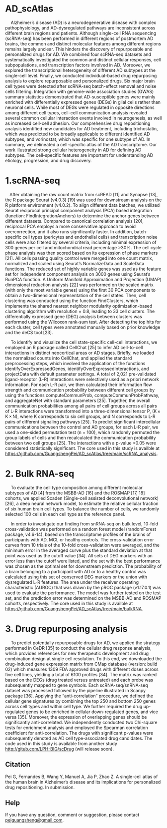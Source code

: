 # AD_scAtlas
&#8194;&#8194; Alzheimer’s disease (AD) is a neurodegenerative disease with complex pathophysiology, and AD-dysregulated pathways are inconsistent across different brain regions and patients. Although single-cell RNA sequencing (scRNA-seq) has been performed in different regions of postmortem AD brains, the common and distinct molecular features among different regions remains largely unclear. This hinders the discovery of repurposable and personalized drugs for AD. We combined four scRNA-seq datasets and systematically investigated the common and distinct cellular responses, cell subpopulations, and transcription factors involved in AD. Moreover, we explored the transcriptional heterogeneity of different AD subtypes at the single-cell level. Finally, we conducted individual-based drug repurposing analysis to explore repurposable and personalized drugs. Six major brain cell types were detected after scRNA-seq batch-effect removal and noise cells filtering. Integration with genome-wide association studies (GWAS) summary statistics demonstrated that AD-susceptible genes were mainly enriched with differentially expressed genes (DEGs) in glial cells rather than neuronal cells. While most of DEGs were regulated in opposite directions among different cell types, cell-cell communication analysis revealed several common cellular interaction events involved in neurogenesis, as well as increased cell-cell adhesion. Our comprehensive drug repositioning analysis identified new candidates for AD treatment, including trichostatin, which was predicted to be broadly applicable to different identified AD subtypes, and vorinostat, which was specific for one subtype of AD. In summary, we delineated a cell-specific atlas of the AD transcriptome. Our work illustrated strong cellular heterogeneity in AD for defining AD subtypes. The cell-specific features are important for understanding AD etiology, progression, and drug discovery.

# 1.scRNA-seq
&#8194;&#8194;After obtaining the raw count matrix from scREAD [11] and Synapse [13], the R package Seurat (v4.0.3) [19] was used for downstream analysis on the R platform environment (v4.0.2). To align different data batches, we utilized Seurat reciprocal principal component analysis (PCA) based integration (function: FindIntegrationAnchors) to determine the anchor genes between different datasets. Compared to canonical correlation analysis [20], reciprocal PCA employs a more conservative approach to avoid overcorrection, and it also runs significantly faster. In addition, batch-specific cell types (pericytes and endothelial cells) and transcription noise cells were also filtered by several criteria, including minimal expression of 300 genes per cell and mitochondrial read percentage >30%. The cell cycle phase analysis was then scored based on its expression of phase markers [21]. All cells passing quality control were merged into one count matrix, normalized and scaled using Seurat’s NormalizeData and ScaleData functions. The reduced set of highly variable genes was used as the feature set for independent component analysis on 3000 genes using Seurat’s RunPCA function. A Uniform Manifold Approximation and Projection (UMAP) dimensional reduction analysis [22] was performed on the scaled matrix (with only the most variable genes) using the first 30 PCA components to obtain a two-dimensional representation of the cell states. Then, cell clustering was conducted using the function FindClusters, which implements the shared nearest neighbor modularity optimization-based clustering algorithm with resolution = 0.8, leading to 33 cell clusters. The differentially expressed gene (DEG) analysis between clusters was performed using the Wilcoxon rank-sum test. After detecting the top hits for each cluster, cell types were annotated manually based on prior knowledge and the deCS tool [23].

&#8194;&#8194; To identify and visualize the cell state-specific cell-cell interactions, we employed an R package called CellChat [25] to infer AD cell-to-cell interactions in distinct neocortical areas or AD stages. Briefly, we loaded the normalized counts into CellChat, and applied the standard preprocessing steps, which involved the application of the functions identifyOverExpressedGenes, identifyOverExpressedInteractions, and projectData with default parameter settings. A total of 2,021 pre-validated ligand-receptor (L-R) interactions were selectively used as a priori network information. For each L-R pair, we then calculated their information flow strength and communication probability between different cell groups by using the functions computeCommunProb, computeCommunProbPathway, and aggregateNet with standard parameters [25]. Together, the overall communication probabilities among all pairs of cell groups across all pairs of L-R interactions were transformed into a three-dimensional tensor P, (K × K × N), where K corresponds to six cell groups, and N corresponds to L-R pairs of different signaling pathways [25]. 
To predict significant intercellular communications between the control and AD groups, for each L-R pair, we used a one-sided permutation test (n = 100), which randomly permuted the group labels of cells and then recalculated the communication probability between two cell groups [25]. The interactions with a p-value <0.05 were considered statistically significant. The core used in this study is availble at https://github.com/GuangshengPei/AD_scAtlas/tree/main/scRNA_analysis.

# 2. Bulk RNA-seq
&#8194;&#8194; To evaluate the cell type composition among different molecular subtypes of AD [4] from the MSBB-AD [16] and the ROSMAP [17, 18] cohorts, we applied Scaden (Single-cell assisted deconvolutional network) [26], a deep neural network model, to estimate the relative cellular fraction of six human brain cell types. To balance the number of cells, we randomly selected 100 cells in each cell type as the reference panel.

&#8194;&#8194; In order to investigate our finding from snRNA-seq on bulk level, 10-fold cross-validation was performed on a random forest model (randomForest package, v4.6-14), based on the transcriptome profiles of the brains of participants with AD, MCI, or healthy controls. The cross-validation error curves from 10 trials of the 10-fold cross-validation were averaged, and the minimum error in the averaged curve plus the standard deviation at that point was used as the cutoff value [34]. All sets of DEG markers with an error less than the cutoff were listed, and the set with the best performance was chosen as the optimal set for downstream prediction. The probability of a brain belonging to a participant with AD or to a healthy control was calculated using this set of conserved DEG markers or the union with dysregulated L-R features. The area under the receiver operating characteristic (AUROC) that was drawn by the pROC package (v1.17.0.1) was used to evaluate the performance. The model was further tested on the test set, and the prediction error was determined on the MSBB-AD and ROSMAP cohorts, respectively. The core used in this study is availble at https://github.com/GuangshengPei/AD_scAtlas/tree/main/bulkRNA.
  
# 3. Drug repurposing analysis
&#8194;&#8194; To predict potentially repurposable drugs for AD, we applied the strategy performed in CeDR [35] to conduct the cellular drug response analysis, which provides references for new therapeutic development and drug combination design at single cell resolution. To this end, we downloaded the drug-induced gene expression matrix from CMap database (version: build 02) which measures 1309 FDA approved drugs with different doses across five cell lines, yielding a total of 6100 profiles [34]. The matrix was ranked based on the DEGs (drug treated versus untreated) and each probe was subsequently mapped to gene symbols. Each scRNA-seq/snRNA-seq dataset was processed followed by the pipeline illustrated in Scanpy package [36]. Applying the “anti-correlation” procedure, we defined the cellular gene signatures by combining the top 250 and bottom 250 genes across cell types and within cell type. We further required the drug up-regulated genes to be enriched in cellular down-regulated genes, and vice versa [35]. Moreover, the expression of overlapping genes should be significantly anti-correlated. We independently conducted two Chi-square tests for enrichment analysis and employed the Spearman correlation coefficient for anti-correlation. The drugs with significant p-values were subsequently denoted as AD cell type-associated drug candidates. The code used in this study is available from another study http://gitub.com/LPH-BIG/scDrug (will release soon).

## Citation
Pei G, Fernandes B, Wang Y, Manuel A, Jia P, Zhao Z. A single-cell atlas of the human brain in Alzheimer’s disease and its implications for 
personalized drug repositioning. In submission.

## Help
If you have any question, comment or suggestion, please contact peiguangsheng@gmail.com.
